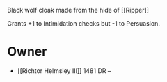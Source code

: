 Black wolf cloak made from the hide of [[Ripper]]

Grants +1 to Intimidation checks but -1 to Persuasion.
# Owner
*  [[Richtor Helmsley III]] 1481 DR –
